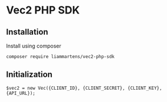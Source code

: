# Vec2 PHP SDK

## Installation
Install using composer
```
composer require liammartens/vec2-php-sdk
```

## Initialization
```
$vec2 = new Vec({CLIENT_ID}, {CLIENT_SECRET}, {CLIENT_KEY}, {API_URL});
```